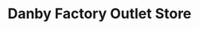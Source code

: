 ---
title: "Danby Factory Outlet Store"
url: /tolleson/danby-factory-outlet-store/
shop: appliance
---